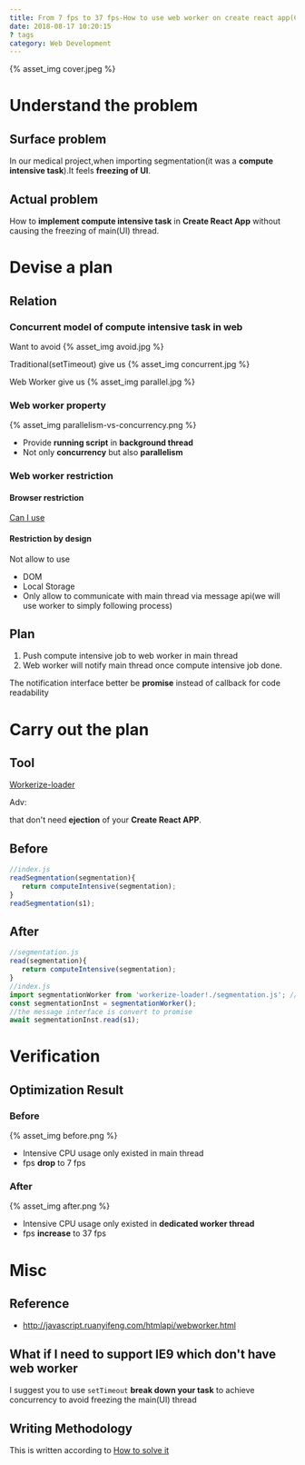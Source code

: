 ```yaml
---
title: From 7 fps to 37 fps-How to use web worker on create react app(CRA) project
date: 2018-08-17 10:20:15
? tags
category: Web Development
---
```


{% asset_img cover.jpeg %}

# Understand the problem

## Surface problem

In our medical project,when importing segmentation(it was a **compute intensive task**).It feels **freezing of UI**.

## Actual problem

How to **implement compute intensive task** in **Create React App** without causing the freezing of main(UI) thread.

# Devise a plan

## Relation

### Concurrent model of compute intensive task in web

Want to avoid
{% asset_img avoid.jpg %}

Traditional(setTimeout) give us
{% asset_img concurrent.jpg %}

Web Worker give us
{% asset_img parallel.jpg %}

### Web worker property

{% asset_img parallelism-vs-concurrency.png %}

- Provide **running script** in **background thread**
- Not only **concurrency** but also **parallelism**

### Web worker restriction

#### Browser restriction

[Can I use ](https://caniuse.com/#feat=webworkers)

#### Restriction by design

Not allow to use

- DOM
- Local Storage
- Only allow to communicate with main thread via message api(we will use worker to simply following process)

## Plan

1. Push compute intensive job to web worker in main thread
2. Web worker will notify main thread once compute intensive job done.

The notification interface better be **promise** instead of callback for code readability

# Carry out the plan

## Tool

[Workerize-loader](https://github.com/developit/workerize-loader)

Adv:

that don't need **ejection** of your **Create React APP**.

## Before

```javascript
//index.js
readSegmentation(segmentation){
   return computeIntensive(segmentation);
}
readSegmentation(s1);
```

## After

```javascript
//segmentation.js
read(segmentation){
   return computeIntensive(segmentation);
}
//index.js
import segmentationWorker from 'workerize-loader!./segmentation.js'; // eslint-disable-line import/no-webpack-loader-syntax
const segmentationInst = segmentationWorker();
//the message interface is convert to promise
await segmentationInst.read(s1);
```

# Verification

## Optimization Result

### Before

{% asset_img before.png %}

- Intensive CPU usage only existed in main thread
- fps **drop** to 7 fps

### After

{% asset_img after.png %}

- Intensive CPU usage only existed in **dedicated worker thread**
- fps **increase** to 37 fps

# Misc

## Reference

- http://javascript.ruanyifeng.com/htmlapi/webworker.html

## What if I need to support IE9 which don't have web worker

I suggest you to use `setTimeout` **break down your task** to achieve concurrency to avoid freezing the main(UI) thread

## Writing Methodology

This is written according to [How to solve it](https://en.wikipedia.org/wiki/How_to_Solve_It)
